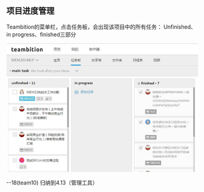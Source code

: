 ## 项目进度管理

Teambition的菜单栏，点击任务板，会出现该项目中的所有任务：
Unfinished、in progress、finished三部分


![0](../assets/challenger_preparation/project_process_management/00.jpg)



--18(team10)
归纳到4.13（管理工具）
